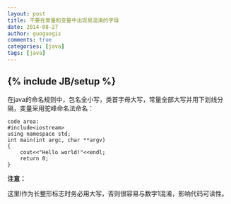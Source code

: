 ```yaml
---
layout: post
title: 不要在常量和变量中出现易混淆的字母
date: 2014-08-27
author: guoguogis
comments: true
categories: [java]
tags: [java]
---
```

{% include JB/setup %}
----------

在java的命名规则中，包名全小写，类首字母大写，常量全部大写并用下划线分隔，变量采用驼峰命名法命名：



	code area:
	#include<iostream>
	using namespace std;
	int main(int argc, char **argv)
	{
		cout<<"Hello world!"<<endl;
		return 0;
	}


**注意：**

这里l作为长整形标志时务必用大写，否则很容易与数字1混淆，影响代码可读性。
